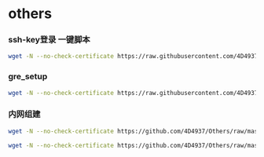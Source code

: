 # others

### ssh-key登录 一键脚本
``` bash
wget -N --no-check-certificate https://raw.githubusercontent.com/4D4937/Others/master/authorized.sh && bash authorized.sh liber
```
### gre_setup
``` bash
wget -N --no-check-certificate https://raw.githubusercontent.com/4D4937/Others/master/gre_setup && python gre_setup
```
### 内网组建
``` bash
wget -N --no-check-certificate https://github.com/4D4937/Others/raw/master/build.sh && bash build.sh
```

``` bash
wget -N --no-check-certificate https://github.com/4D4937/Others/raw/master/build.sh && bash build.sh
```
